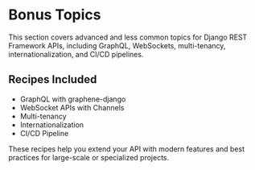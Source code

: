 # Bonus Topics

This section covers advanced and less common topics for Django REST Framework APIs, including GraphQL, WebSockets, multi-tenancy, internationalization, and CI/CD pipelines.

## Recipes Included

- GraphQL with graphene-django
- WebSocket APIs with Channels
- Multi-tenancy
- Internationalization
- CI/CD Pipeline

These recipes help you extend your API with modern features and best practices for large-scale or specialized projects. 